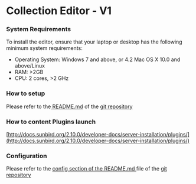 # Collection Editor - V1

### System Requirements <a href="#system-requirements" id="system-requirements"></a>

To install the editor, ensure that your laptop or desktop has the following minimum system requirements:

* Operating System: Windows 7 and above, or 4.2 Mac OS X 10.0 and above/Linux
* RAM: >2GB
* CPU: 2 cores, >2 GHz

### How to setup

Please refer to the[ README.md](https://github.com/project-sunbird/sunbird-collection-editor#how-to-setup-sunbird-collection-editor-in-local) of the [git repository](https://github.com/project-sunbird/sunbird-collection-editor)

### How to content Plugins launch

[http://docs.sunbird.org/2.10.0/developer-docs/server-installation/plugins/](http://docs.sunbird.org/2.10.0/developer-docs/server-installation/plugins/)

### Configuration

Please refer to the [config section of the README.md ](https://github.com/project-sunbird/sunbird-collection-editor#how-to-configure)file of the [git repository](https://github.com/project-sunbird/sunbird-collection-editor)
